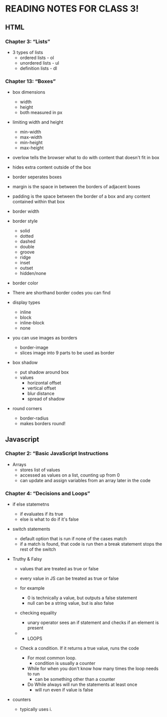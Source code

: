 # READING NOTES FOR CLASS 3!

## HTML

### Chapter 3: “Lists” 

- 3 types of lists
  - ordered lists - ol
  - unordered lists  - ul
  - definition lists - dl 

### Chapter 13: “Boxes”

- box dimensions
  - width 
  - height 
  - both measured in px

- limiting width and height
  - min-width
  - max-width
  - min-height
  - max-height

- overlow tells the browser what to do with content that doesn't fit in box
- hides extra content outside of the box

- border seperates boxes
- margin is the space in between the borders of adjacent boxes
- padding is the space between the border of a box and any content contained within that box

- border width
- border style 
  - solid
  - dotted
  - dashed
  - double
  - groove
  - ridge
  - inset
  - outset
  - hidden/none

- border color
- There are shorthand border codes you can find

- display types
  - inline
  - block
  - inline-block
  - none

- you can use images as borders
  - border-image
  - slices image into 9 parts to be used as border

- box shadow
  - put shadow around box
  - values
    - horizontal offset
    - vertical offset
    - blur distance
    - spread of shadow

- round corners
  - border-radius
  - makes borders round!



## Javascript

### Chapter 2: “Basic JavaScript Instructions

- Arrays
  - stores list of values
  - accessed as values on a list, counting up from 0
  - can update and assign variables from an array later in the code

### Chapter 4: “Decisions and Loops”

- if else statemetns
  - if evaluates if its true
  - else is what to do if it's false

- switch statements
  - default option that is run if none of the cases match
  - if a match is found, that code is run then a break statement stops the rest of the switch

- Truthy & Falsy
  - values that are treated as true or false
  - every value in JS can be treated as true or false
  - for example
    - 0 is technically a value, but outputs a false statement
    - null can be a string value, but is also false
    
  - checking equality 
    - unary operator sees an if statement and checks if an element is present
  
  - * LOOPS 

  - Check a condition. If it returns a true value, runs the code
    - For most common loop. 
      - condition is usually a counter
    - While for when you don't know how many times the loop needs to run
      - can be something other than a counter
    - Do While always will run the statements at least once
      - will run even if value is false

- counters 
  - typically uses i. 
